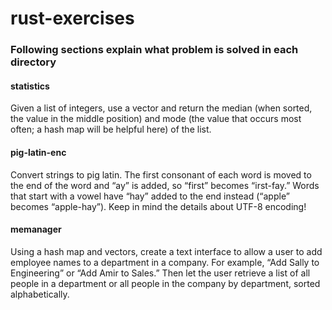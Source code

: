 # rust-exercises

### Following sections explain what problem is solved in each directory

#### statistics
Given a list of integers, use a vector and return the median (when sorted, the value in the middle position) and mode (the value that occurs most often; a hash map will be helpful here) of the list.

####  pig-latin-enc
Convert strings to pig latin. The first consonant of each word is moved
to the end of the word and “ay” is added, so “first” becomes “irst-fay.”
Words that start with a vowel have “hay” added to the end instead
(“apple” becomes “apple-hay”). Keep in mind the details about UTF-8 encoding!

#### memanager
Using a hash map and vectors, create a text interface to allow a
user to add employee names to a department in a company.
For example, “Add Sally to Engineering” or “Add Amir to Sales.”
Then let the user retrieve a list of all people in a department or
all people in the company by department, sorted alphabetically.
